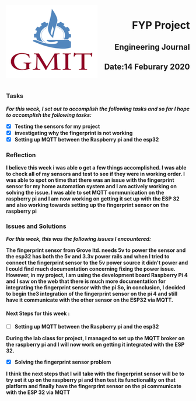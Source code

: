 <img align="left" width="250" height="200" src="/gmit.png">

<h1 align="right"><b>FYP Project</h1>
<h2 align="right">Engineering Journal</h2>
<h2 align="right">Date:14 Feburary 2020</h2>

<p>&nbsp;</p>

### Tasks
 *For this week, I set out to accomplish the following tasks and so far I hope to accomplish the following tasks:*
 
- [x] Testing the sensors for my project 
- [x] investigating why the fingerprint is not working 
- [x] Setting up MQTT between the Raspberry pi and the esp32

### Reflection
<p>I believe this week i was able o get a few things accomplished. I was able to check all of my sensors and test to see if they were in working order. I was able to spot on time that there was an issue with the fingerprint sensor for my home automation system and I am actively working on solving the issue. I was able to set MQTT communication on the raspberry pi and I am now working on getting it set up with the ESP 32 and also working towards setting up the fingerprint sensor on the raspberry pi </p>
<p></p>

### Issues and Solutions
 *For this week, this was the following issues I encountered:*

The fingerprint sensor from Grove ltd. needs 5v to power the sensor and the esp32 has both the 5v and 3.3v power rails and when I tried to connect the fingerprint sensor to the 5v power source it didn't power and I could find much documentation concerning fixing the power issue.
However, in my project, I am using the development board Raspberry Pi 4 and I saw on the web that there is much more documentation for integrating the fingerprint sensor with the pi 
So, in conclusion, I decided to begin the3 integration of the fingerprint sensor on the pi 4 and still have it communicate with the other sensor on the ESP32 via MQTT.

#### Next Steps for this week :

- [ ] Setting up MQTT between the Raspberry pi and the esp32

<p>During the lab class for project, I managed to set up the MQTT broker on the raspberry pi and I will now work on getting it integrated with the ESP 32.</p>

- [x] Solving the fingerprint sensor problem

<p>I think the next steps that I will take with the fingerprint sensor will be to try set it up on the raspberry pi and then test its functionality on that platform and finally have the fingerprint sensor on the pi communicate with the ESP 32 via MQTT</p>



